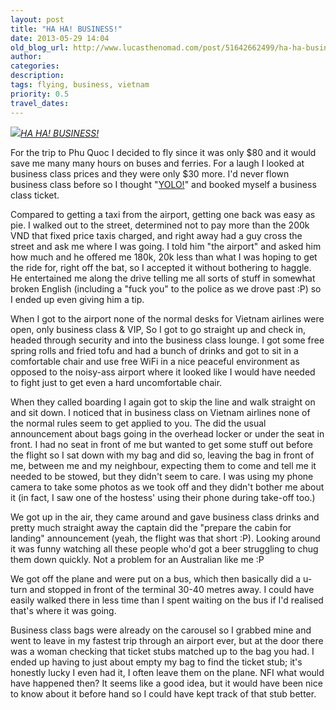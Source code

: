 ```yaml
---
layout: post
title: "HA HA! BUSINESS!"
date: 2013-05-29 14:04
old_blog_url: http://www.lucasthenomad.com/post/51642662499/ha-ha-business
author: 
categories: 
description: 
tags: flying, business, vietnam
priority: 0.5
travel_dates: 
---
```

<p class="flickr-image-container"><span class="polaroid"><a href="/2013/05/29/ha-ha-business/" ><img src="http://www.quickmeme.com/img/5d/5d8664cf92e4ce604998ebc905667d3186818aee1c8786b9cfd51712eead636e.jpg" class="img-responsive"><em>HA HA! BUSINESS!</em></a></span></p>

For the trip to Phu Quoc I decided to fly since it was only $80 and it would save me many many hours on buses and ferries. For a laugh I looked at business class prices and they were only $30 more. I'd never flown business class before so I thought "[YOLO!](http://www.youtube.com/watch?v=z5Otla5157c)" and booked myself a business class ticket.

<!-- more -->

Compared to getting a taxi from the airport, getting one back was easy as pie. I walked out to the street, determined not to pay more than the 200k VND that fixed price taxis charged, and right away had a guy cross the street and ask me where I was going. I told him "the airport" and asked him how much and he offered me 180k, 20k less than what I was hoping to get the ride for, right off the bat, so I accepted it without bothering to haggle. He entertained me along the drive telling me all sorts of stuff in somewhat broken English (including a "fuck you" to the police as we drove past :P) so I ended up even giving him a tip.

When I got to the airport none of the normal desks for Vietnam airlines were open, only business class & VIP, So I got to go straight up and check in, headed through security and into the business class lounge. I got some free spring rolls and fried tofu and had a bunch of drinks and got to sit in a comfortable chair and use free WiFi in a nice peaceful environment as opposed to the noisy-ass airport where it looked like I would have needed to fight just to get even a hard uncomfortable chair.

When they called boarding I again got to skip the line and walk straight on and sit down. I noticed that in business class on Vietnam airlines none of the normal rules seem to get applied to you. The did the usual announcement about bags going in the overhead locker or under the seat in front. I had no seat in front of me but wanted to get some stuff out before the flight so I sat down with my bag and did so, leaving the bag in front of me, between me and my neighbour, expecting them to come and tell me it needed to be stowed, but they didn't seem to care. I was using my phone camera to take some photos as we took off and they didn't bother me about it (in fact, I saw one of the hostess' using their phone during take-off too.)

We got up in the air, they came around and gave business class drinks and pretty much straight away the captain did the "prepare the cabin for landing" announcement (yeah, the flight was that short :P). Looking around it was funny watching all these people who'd got a beer struggling to chug them down quickly. Not a problem for an Australian like me :P

We got off the plane and were put on a bus, which then basically did a u-turn and stopped in front of the terminal 30-40 metres away. I could have easily walked there in less time than I spent waiting on the bus if I'd realised that's where it was going.

Business class bags were already on the carousel so I grabbed mine and went to leave in my fastest trip through an airport ever, but at the door there was a woman checking that ticket stubs matched up to the bag you had. I ended up having to just about empty my bag to find the ticket stub; it's honestly lucky I even had it, I often leave them on the plane. NFI what would have happened then? It seems like a good idea, but it would have been nice to know about it before hand so I could have kept track of that stub better.
